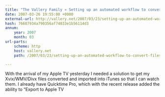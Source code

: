 ```yaml
---
title: "The Vallery Family » Setting up an automated workflow to convert files for Apple TV on OS X"
date: 2007-03-26 19:55:00 +0000
external-url: http://vallery.net/2007/03/23/setting-up-an-automated-workflow-to-convert-files-for-apple-tv-on-os-x/
hash: 76687934a790356af74033e1b56114d3
annum:
    year: 2007
    month: 03
url-parts:
    scheme: http
    host: vallery.net
    path: /2007/03/23/setting-up-an-automated-workflow-to-convert-files-for-apple-tv-on-os-x/

---
```


With the arrival of my Apple TV yesterday I needed a solution to get my Xvix/WMV/Divx files converted and imported into iTunes so that I can watch them. I already have Quicktime Pro, which with the recent release added the ability to “Export to Apple TV
